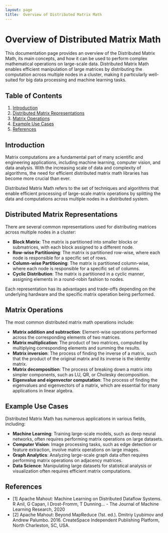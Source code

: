 ```yaml
---
layout: page
title:  Overview of Distributed Matrix Math
---
```


# Overview of Distributed Matrix Math

This documentation page provides an overview of the Distributed Matrix Math, its main concepts, and how it can be used to perform complex mathematical operations on large-scale data. Distributed Matrix Math enables efficient manipulation of large matrices by distributing the computation across multiple nodes in a cluster, making it particularly well-suited for big data processing and machine learning tasks.

## Table of Contents

1. [Introduction](#introduction)
2. [Distributed Matrix Representations](#distributed-matrix-representations)
3. [Matrix Operations](#matrix-operations)
4. [Example Use Cases](#example-use-cases)
5. [References](#references)

## Introduction

Matrix computations are a fundamental part of many scientific and engineering applications, including machine learning, computer vision, and data analysis. With the increasing scale of data and complexity of algorithms, the need for efficient distributed matrix math libraries has become more crucial than ever.

Distributed Matrix Math refers to the set of techniques and algorithms that enable efficient processing of large-scale matrix operations by splitting the data and computations across multiple nodes in a distributed system.

## Distributed Matrix Representations

There are several common representations used for distributing matrices across multiple nodes in a cluster:

- **Block Matrix**: The matrix is partitioned into smaller blocks or submatrices, with each block assigned to a different node.
- **Row-wise Partitioning**: The matrix is partitioned row-wise, where each node is responsible for a specific set of rows.
- **Column-wise Partitioning**: The matrix is partitioned column-wise, where each node is responsible for a specific set of columns.
- **Cyclic Distribution**: The matrix is partitioned in a cyclic manner, assigning elements in a round-robin fashion to nodes.

Each representation has its advantages and trade-offs depending on the underlying hardware and the specific matrix operation being performed.

## Matrix Operations

The most common distributed matrix math operations include:

- **Matrix addition and subtraction**: Element-wise operations performed across the corresponding elements of two matrices.
- **Matrix multiplication**: The product of two matrices, computed by multiplying corresponding elements and summing the results.
- **Matrix inversion**: The process of finding the inverse of a matrix, such that the product of the original matrix and its inverse is the identity matrix.
- **Matrix decomposition**: The process of breaking down a matrix into simpler components, such as LU, QR, or Cholesky decomposition.
- **Eigenvalue and eigenvector computation**: The process of finding the eigenvalues and eigenvectors of a matrix, which are essential for many applications in linear algebra.

## Example Use Cases

Distributed Matrix Math has numerous applications in various fields, including:

- **Machine Learning**: Training large-scale models, such as deep neural networks, often requires performing matrix operations on large datasets.
- **Computer Vision**: Image processing tasks, such as edge detection or feature extraction, involve matrix operations on large images.
- **Graph Analytics**: Analyzing large-scale graph data often requires performing matrix operations on adjacency matrices.
- **Data Science**: Manipulating large datasets for statistical analysis or visualization often requires efficient matrix computations.

## References


- [1] Apache Mahout: Machine Learning on Distributed Dataflow Systems. R Anil, G Capan, I Drost-Fromm, T Dunning… - The Journal of Machine Learning Research, 2020
- [2] Apache Mahout: Beyond MapReduce (1st. ed.). Dmitriy Lyubimov and Andrew Palumbo. 2016. CreateSpace Independent Publishing Platform, North Charleston, SC, USA.

